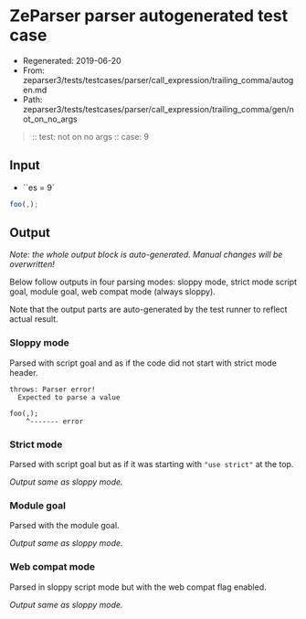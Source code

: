 # ZeParser parser autogenerated test case

- Regenerated: 2019-06-20
- From: zeparser3/tests/testcases/parser/call_expression/trailing_comma/autogen.md
- Path: zeparser3/tests/testcases/parser/call_expression/trailing_comma/gen/not_on_no_args

> :: test: not on no args
> :: case: 9

## Input

- ``es = 9`

`````js
foo(,);
`````

## Output

_Note: the whole output block is auto-generated. Manual changes will be overwritten!_

Below follow outputs in four parsing modes: sloppy mode, strict mode script goal, module goal, web compat mode (always sloppy).

Note that the output parts are auto-generated by the test runner to reflect actual result.

### Sloppy mode

Parsed with script goal and as if the code did not start with strict mode header.

`````
throws: Parser error!
  Expected to parse a value

foo(,);
    ^------- error
`````

### Strict mode

Parsed with script goal but as if it was starting with `"use strict"` at the top.

_Output same as sloppy mode._

### Module goal

Parsed with the module goal.

_Output same as sloppy mode._

### Web compat mode

Parsed in sloppy script mode but with the web compat flag enabled.

_Output same as sloppy mode._
